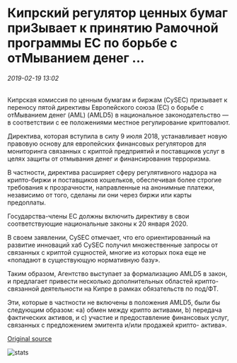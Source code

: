 # Кипрский регулятор ценных бумаг приЗывает к принятию Рамочной программы ЕС по борьбе с отМыванием денег ...

###### 2019-02-19 13:02

Кипрская комиссия по ценным бумагам и биржам (CySEC) призывает к переносу пятой директивы Европейского союза (ЕС) о борьбе с отМыванием денег (AML) (AMLD5) в национальное законодательство — в соответствии с ее положениями местное регулирование криптовалют.

Директива, которая вступила в силу 9 июля 2018, устанавливает новую правовую основу для европейских финансовых регуляторов для мониторинга связанных с криптой предприятий и поставщиков услуг в целях защиты от отмывания денег и финансирования терроризма.

В частности, директива расширяет сферу регулятивного надзора на крипто-биржи и поставщиков кошельков, обеспечивая более строгие требования к прозрачности, направленные на анонимные платежи, независимо от того, сделаны ли они через биржи или карты предоплаты.

Государства-члены ЕС должны включить директиву в свои соответствующие национальные законы к 20 января 2020.

В своем заявлении, CySEC отмечает, что его ориентированный на развитие инноваций хаб CySEC получил множественные запросы от связанных с криптой сущностей, многие из которых пока еще не «попадают в существующую нормативную базу».

Таким образом, Агентство выступает за формализацию AMLD5 в закон, и предлагает привести несколько дополнительных областей крипто-связанной деятельности на Кипре в рамках обязательств по под/ФТ.

Эти, которые в частности не включены в положения AMLD5, были бы следующим образом: «a) обмен между крипто активами, b) передача фактических активов, и c) участие и предоставление финансовых услуг, связанных с предложением эмитента и/или продажей крипто- актива».

[Original source](https://cointelegraph.com/news/cyprus-securities-regulator-calls-for-adoption-of-eu-anti-money-laundering-framework)

![stats](https://c.statcounter.com/11760860/0/a89fa40b/1/ "stats")